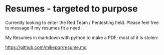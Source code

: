 # Resumes - targeted to purpose

Currently looking to enter the Red Team / Pentesting field. Please feel free to message if my resumes fit a need.

My Resumes in markdown with python to make a PDF; most of it is stolen:

https://github.com/mikepqr/resume.md

